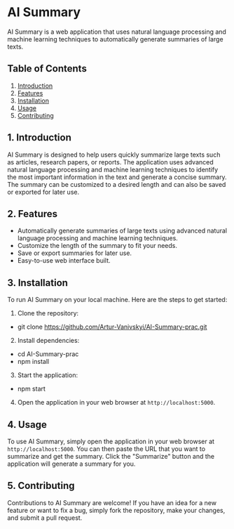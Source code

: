 # AI Summary

AI Summary is a web application that uses natural language processing and machine learning techniques to automatically generate summaries of large texts. 

## Table of Contents

1. [Introduction](#introduction)
2. [Features](#features)
3. [Installation](#installation)
4. [Usage](#usage)
5. [Contributing](#contributing)


## 1. Introduction

AI Summary is designed to help users quickly summarize large texts such as articles, research papers, or reports. The application uses advanced natural language processing and machine learning techniques to identify the most important information in the text and generate a concise summary. The summary can be customized to a desired length and can also be saved or exported for later use.

## 2. Features

- Automatically generate summaries of large texts using advanced natural language processing and machine learning techniques.
- Customize the length of the summary to fit your needs.
- Save or export summaries for later use.
- Easy-to-use web interface built.

## 3. Installation

To run AI Summary on your local machine. Here are the steps to get started:

1. Clone the repository:
- git clone https://github.com/Artur-Vanivskyi/AI-Summary-prac.git
2. Install dependencies:
- cd AI-Summary-prac
- npm install
3. Start the application:
- npm start
4. Open the application in your web browser at `http://localhost:5000`.

## 4. Usage

To use AI Summary, simply open the application in your web browser at `http://localhost:5000`. You can then paste the URL that you want to summarize and get the summary. Click the "Summarize" button and the application will generate a summary for you. 

## 5. Contributing

Contributions to AI Summary are welcome! If you have an idea for a new feature or want to fix a bug, simply fork the repository, make your changes, and submit a pull request. 
